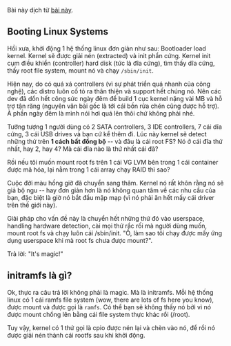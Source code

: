 Bài này dịch từ [bài này](https://web.archive.org/web/20150430223035/http://archlinux.me/brain0/2010/02/13/early-userspace-in-arch-linux/).

## Booting Linux Systems

Hồi xưa, khởi động 1 hệ thống linux đơn giản như sau: Bootloader load kernel. Kernel sẽ được giải nén (extracted) và init phần cứng. Kernel init cụm điều khiển (controller) hard disk (tức là đĩa cứng), tìm thấy dĩa cứng, thấy root file system, mount nó và chạy `/sbin/init`.

Hiện nay, do có quá xá controllers (vì sự phát triển quá nhanh của công nghệ), các distro luôn cố tỏ ra thân thiện và support hết chúng nó. Nên các dev đã dồn hết công sức ngày đêm để build 1 cục kernel nặng vài MB và hỗ trợ tận răng (nguyên văn bài gốc là tới cái bồn rửa chén cũng được hỗ trợ). À phần ngày đêm là mình nói hơi quá lên thôi chứ không phải nhé.

Tưởng tượng 1 người dùng có 2 SATA controllers, 3 IDE controllers, 7 cái dĩa cứng, 3 cái USB drives và bạn cứ kể thêm đi. Lúc này kernel sẽ detect những thứ trên **1 cách bất đồng bộ** -- và đâu là cái root FS? Nó ở cái đĩa thứ nhất, hay 2, hay 4? Mà cái đĩa nào là thứ nhất cái đã?

Rồi nếu tôi muốn mount root fs trên 1 cái VG LVM bên trong 1 cái container được mã hóa, lại nằm trong 1 cái array chạy RAID thì sao?

Cuộc đời màu hồng giờ đã chuyển sang thâm. Kernel nó rất khôn rằng nó sẽ giả bộ ngu -- hay đơn giản hơn là nó không quan tâm về các nhu cầu của bạn, đặc biệt là giờ nó bắt đầu mập mạp (vì nó phải ăn hết mấy cái driver trên thế giới này).

Giải pháp cho vấn đề này là chuyển hết những thứ đó vào userspace, handling hardware detection, cài mọi thứ rắc rối mà người dùng muốn, mount root fs và chạy luôn cái /sbin/init. "Ồ, làm sao tôi chạy được mấy ứng dụng userspace khi mà root fs chưa được mount?".

Trả lời: "It's magic!"

## initramfs là gì?

Ok, thực ra câu trả lời không phải là magic. Mà là initramfs. Mỗi hệ thống linux có 1 cái ramfs file system (wow, there are lots of fs here you know), được mount và được gọi là `ramfs`. Có thể bạn sẽ không thấy nó bởi vì nó được mount chồng lên bằng cái file system thực khác rồi (/root).

Tuy vậy, kernel có 1 thứ gọi là cpio được nén lại và chèn vào nó, để rồi nó được giải nén thành cái rootfs sau khi khởi động.